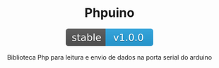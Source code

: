 <h1 align="center">Phpuino</h1>
<p align="center">
  <img src="https://github.com/WalderlanSena/tagsGit/blob/master/stablePhpuino.svg">
</p>
<p align="center">Biblioteca Php para leitura e envio de dados na porta serial do arduino</p>
